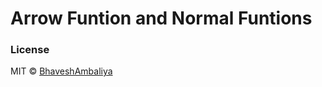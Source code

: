 # Arrow Funtion and Normal Funtions

### License

MIT © [BhaveshAmbaliya](https://github.com/bhaveshambaliya)

